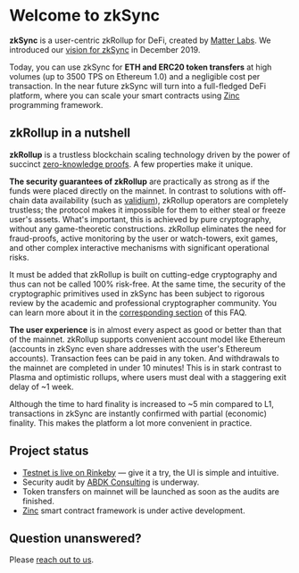 # Welcome to zkSync

**zkSync** is a user-centric zkRollup for DeFi, created by [Matter Labs](https://matter-labs.io). We introduced our [vision for zkSync](https://medium.com/matter-labs/introducing-zk-sync-the-missing-link-to-mass-adoption-of-ethereum-14c9cea83f58) in December 2019.

Today, you can use zkSync for **ETH and ERC20 token transfers** at high volumes (up to 3500 TPS on Ethereum 1.0) and a negligible cost per transaction. In the near future zkSync will turn into a full-fledged DeFi platform, where you can scale your smart contracts using [Zinc](https://github.com/matter-labs/zinc) programming framework.

## zkRollup in a nutshell

**zkRollup** is a trustless blockchain scaling technology driven by the power of succinct [zero-knowledge proofs](https://github.com/matter-labs/awesome-zero-knowledge-proofs). A few properties make it unique.

**The security guarantees of zkRollup** are practically as strong as if the funds were placed directly on the mainnet. In contrast to solutions with off-chain data availability (such as [validium](https://twitter.com/the_matter_labs/status/1267460624210186241)), zkRollup operators are completely trustless; the protocol makes it impossible for them to either steal or freeze user's assets. What's important, this is achieved by pure cryptography, without any game-theoretic constructions. zkRollup eliminates the need for fraud-proofs, active monitoring by the user or watch-towers, exit games, and other complex interactive mechanisms with significant operational risks.

It must be added that zkRollup is built on cutting-edge cryptography and thus can not be called 100% risk-free. At the same time, the security of the cryptographic primitives used in zkSync has been subject to rigorous review by the academic and professional cryptographer community. You can learn more about it in the [corresponding section](/faq/security) of this FAQ.

**The user experience** is in almost every aspect as good or better than that of the mainnet. zkRollup supports convenient account model like Ethereum (accounts in zkSync even share addresses with the user's Ethereum accounts). Transaction fees can be paid in any token. And withdrawals to the mainnet are completed in under 10 minutes! This is in stark contrast to Plasma and optimistic rollups, where users must deal with a staggering exit delay of ~1 week.

Although the time to hard finality is increased to ~5 min compared to L1, transactions in zkSync are instantly confirmed with partial (economic) finality. This makes the platform a lot more convenient in practice.

## Project status

- [Testnet is live on Rinkeby](https://testnet.zksync.io) — give it a try, the UI is simple and intuitive.
- Security audit by [ABDK Consulting](https://www.abdk.consulting/) is underway.
- Token transfers on mainnet will be launched as soon as the audits are finished.
- [Zinc](https://github.com/matter-labs/zinc) smart contract framework is under active development.

## Question unanswered?

Please [reach out to us](/legal/contacts).